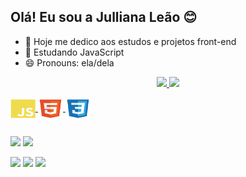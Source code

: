 ## Olá! Eu sou a Julliana Leão 😊


- 🔭 Hoje me dedico aos estudos e projetos front-end
- 🌱 Estudando JavaScript
- 😄 Pronouns: ela/dela

<div align="center">
  <a href="https://github.com/juhdev2022">
  <img height="150em" src="https://github-readme-stats.vercel.app/api?username=juhdev2022&show_icons=true&theme=radical&include_all_commits=true&count_private=true"/>
  <img height="150em" src="https://github-readme-stats.vercel.app/api/top-langs/?username=juhdev2022&layout=compact&langs_count=7&theme=radical"/>
</div>
</div>
<div style="display: inline_block"><br>
  <img align="center" alt="Rafa-Js" height="30" width="40" src="https://raw.githubusercontent.com/devicons/devicon/master/icons/javascript/javascript-plain.svg">
  <img align="center" alt="Rafa-HTML" height="30" width="40" src="https://raw.githubusercontent.com/devicons/devicon/master/icons/html5/html5-original.svg">
  <img align="center" alt="Rafa-CSS" height="30" width="40" src="https://raw.githubusercontent.com/devicons/devicon/master/icons/css3/css3-original.svg">
</div>
  
  ##
 
<div> 
  
  <a href="https://instagram.com/juleaodev" target="_blank"><img src="https://img.shields.io/badge/-Instagram-%23E4405F?style=for-the-badge&logo=instagram&logoColor=white" target="_blank"></a>
  <a href="https://www.linkedin.com/in/julliana-le%C3%A3o-8038a718b/" target="_blank"><img src="https://img.shields.io/badge/-LinkedIn-%230077B5?style=for-the-badge&logo=linkedin&logoColor=white" target="_blank"></a> 
  
  
  <div>
    <a href="https://www.terabox.com/main?category=all&path=%2FIMC" target="_blank"><img src="https://data.terabox.com/thumbnail/bf98e29cb7486b9f5c494a5869f2b771?fid=4401010423484-250528-1065826174487161&rt=pr&sign=FDTAER-DCb740ccc5511e5e8fedcff06b081203-sMob%2fkz5CyhGRi4re0WJV11dv%2fk%3d&expires=8h&chkbd=0&chkv=0&dp-logid=369363721055260141&dp-callid=0&time=1668110400&size=c1536_u864&quality=90&vuk=4401010423484&ft=image&autopolicy=1" target="_blank"></a>
   <a href="https://www.terabox.com/main?category=all&path=%2FIMC" target="_blank"><img src="https://data.terabox.com/thumbnail/b91cfc7ea107e3ee8079dfbc36d2158d?fid=4401010423484-250528-606898137170490&rt=pr&sign=FDTAER-DCb740ccc5511e5e8fedcff06b081203-ZlvYyoxsprShnaDPmCtUbdqWZL8%3d&expires=8h&chkbd=0&chkv=0&dp-logid=368738841687621664&dp-callid=0&time=1668106800&size=c1536_u864&quality=90&vuk=4401010423484&ft=image&autopolicy=1" target="_blank"></a>
    <a href="https://www.terabox.com/main?category=all&path=%2FIMC" target="_blank"><img src="https://data.terabox.com/thumbnail/6d638af11db460da58021470f41218d6?fid=4401010423484-250528-905704307753611&rt=pr&sign=FDTAER-DCb740ccc5511e5e8fedcff06b081203-HtPV6lP%2bJAubA2X1PO7VgPiJ8eE%3d&expires=8h&chkbd=0&chkv=0&dp-logid=369154278158909840&dp-callid=0&time=1668110400&size=c1536_u864&quality=90&vuk=4401010423484&ft=image&autopolicy=1" target="_blank"></a>
    
      
  
  
 
 
 
